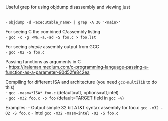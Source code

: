 
Useful grep for using objdump disassembly and viewing just <main>  
    - `objdump -d <executable_name> | grep -A 30 '<main>'`

For seeing C the combined C/assembly listing  
    - `gcc -c -g -Wa,-a,-ad -S foo.c > foo.lst`

For seeing *simple* assembly output from GCC  
    - `gcc -O2 -S foo.c`

Passing functions as arguments in C  
    - https://jraleman.medium.com/c-programming-language-passing-a-function-as-a-parameter-90d52fe842ea 

Compiling for different ISA and architecture (you need `gcc-multilib` to do this)  
    - `gcc -masm=*ISA* foo.c` (default=att, options=att,intel)  
    - `gcc -m32 foo.c -o foo` (default=TARGET field in `gcc -v`)  

Examples:
    - Output simple 32 bit AT&T syntax assembly for foo.c
        `gcc -m32 -O2 -S foo.c`
    - Intel
        `gcc -m32 -masm=intel -O2 -S foo.c`

